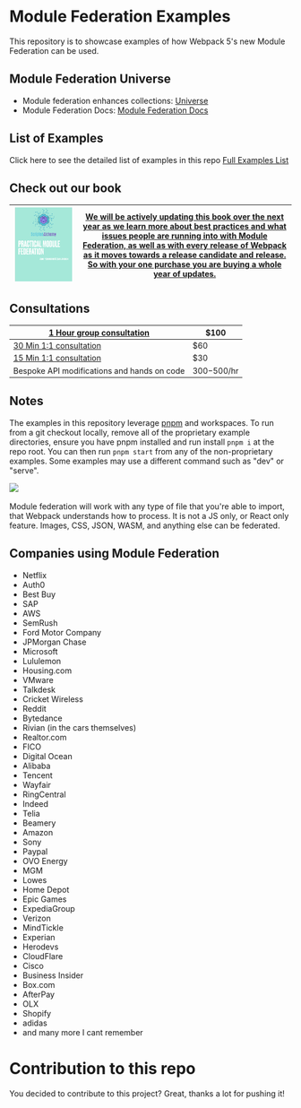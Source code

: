 # Module Federation Examples

This repository is to showcase examples of how Webpack 5's new Module Federation can be used.

## Module Federation Universe

* Module federation enhances collections: [Universe](https://github.com/module-federation/universe)
* Module Federation Docs: [Module Federation Docs](https://module-federation.io/)

## List of Examples

Click here to see the detailed list of examples in this repo [Full Examples List](./output.md)

## Check out our book

| <a href="https://module-federation.myshopify.com/products/practical-module-federation" target="_blank"><img src="./docs/MFCover.png" alt='Practical Module Federation Book' width="95%"/></a> | <a href="https://module-federation.myshopify.com/products/practical-module-federation" target="_blank">We will be actively updating this book over the next year as we learn more about best practices and what issues people are running into with Module Federation, as well as with every release of Webpack as it moves towards a release candidate and release. So with your one purchase you are buying a whole year of updates.</a> |
| --------------------------------------------------------------------------------------------------------------------------------------------------------------------------------------------- | ------------------------------------------------------------------------------------------------------------------------------------------------------------------------------------------------------------------------------------------------------------------------------------------------------------------------------------------------------------------------------------------------------------------------------------------ |

## Consultations

| <a href="https://calendly.com/scripted-alchemy/1-hr-group-consult" target="_blank">1 Hour group consultation</a> | \$100        |
| ---------------------------------------------------------------------------------------------------------------- | ------------ |
| <a href="https://calendly.com/scripted-alchemy/30-meeting-1-1" target="_blank">30 Min 1:1 consultation</a>       | \$60         |
| <a href="https://cb.run/WIVv" target="_blank">15 Min 1:1 consultation</a>                                        | \$30         |
| Bespoke API modifications and hands on code                                                                      | $300-$500/hr |

## Notes

The examples in this repository leverage [pnpm](https://pnpm.io/) and workspaces. To run from a git checkout locally, remove all of the proprietary example directories, ensure you have pnpm installed and run install `pnpm i` at the repo root.
You can then run `pnpm start` from any of the non-proprietary examples. Some examples may use a different command such as "dev" or "serve".

<img src="https://ssl.google-analytics.com/collect?v=1&t=event&ec=email&ea=open&t=event&tid=UA-120967034-1&z=1589682154&cid=ae045149-9d17-0367-bbb0-11c41d92b411&dt=ModuleFederationExamples&dp=/email/ModuleFederationExamplesRoot">

Module federation will work with any type of file that you're able to import, that Webpack understands how to process. It is not a JS only, or React only feature. Images, CSS, JSON, WASM, and anything else can be federated.

## Companies using Module Federation

- Netflix
- Auth0
- Best Buy
- SAP
- AWS
- SemRush
- Ford Motor Company
- JPMorgan Chase
- Microsoft
- Lululemon
- Housing.com
- VMware
- Talkdesk
- Cricket Wireless
- Reddit
- Bytedance
- Rivian (in the cars themselves)
- Realtor.com
- FICO
- Digital Ocean
- Alibaba
- Tencent
- Wayfair
- RingCentral
- Indeed
- Telia
- Beamery
- Amazon
- Sony
- Paypal
- OVO Energy
- MGM
- Lowes
- Home Depot
- Epic Games
- ExpediaGroup
- Verizon
- MindTickle
- Experian
- Herodevs
- CloudFlare
- Cisco
- Business Insider
- Box.com
- AfterPay
- OLX
- Shopify
- adidas
- and many more I cant remember

# Contribution to this repo

You decided to contribute to this project? Great, thanks a lot for pushing it!
